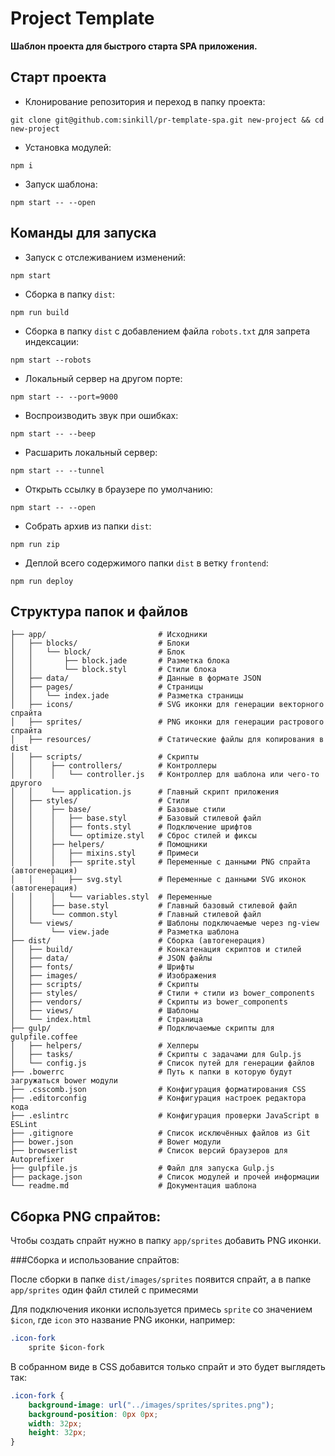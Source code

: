 # Project Template
**Шаблон проекта для быстрого старта SPA приложения.**

## Старт проекта

* Клонирование репозитория и переход в папку проекта:

```
git clone git@github.com:sinkill/pr-template-spa.git new-project && cd new-project
```

* Установка модулей:

```
npm i
```

* Запуск шаблона:

```
npm start -- --open
```

## Команды для запуска

* Запуск с отслеживанием изменений:

```
npm start
```

* Сборка в папку `dist`:

```
npm run build
```

* Сборка в папку `dist` с добавлением файла `robots.txt` для запрета индексации:

```
npm start --robots
```

* Локальный сервер на другом порте:

```
npm start -- --port=9000
```

* Воспроизводить звук при ошибках:

```
npm start -- --beep
```

* Расшарить локальный сервер:

```
npm start -- --tunnel
```

* Открыть ссылку в браузере по умолчанию:

```
npm start -- --open
```

* Собрать архив из папки `dist`:

```
npm run zip
```

* Деплой всего содержимого папки `dist` в ветку `frontend`:

```
npm run deploy
```

## Структура папок и файлов

```
├── app/                         # Исходники
│   ├── blocks/                  # Блоки
│   │   └── block/               # Блок
│   │       ├── block.jade       # Разметка блока
│   │       └── block.styl       # Стили блока
│   ├── data/                    # Данные в формате JSON
│   ├── pages/                   # Страницы
│   │   └── index.jade           # Разметка страницы
│   ├── icons/                   # SVG иконки для генерации векторного спрайта
│   ├── sprites/                 # PNG иконки для генерации растрового спрайта
│   ├── resources/               # Статические файлы для копирования в dist
│   ├── scripts/                 # Скрипты
│   │    ├── controllers/        # Контроллеры
│   │    │   └── controller.js   # Контроллер для шаблона или чего-то другого
│   │    └── application.js      # Главный скрипт приложения
│   ├── styles/                  # Стили
│   │    ├── base/               # Базовые стили
│   │    │   ├── base.styl       # Базовый стилевой файл
│   │    │   ├── fonts.styl      # Подключение шрифтов
│   │    │   └── optimize.styl   # Сброс стилей и фиксы
│   │    ├── helpers/            # Помощники
│   │    │   ├── mixins.styl     # Примеси
│   │    │   ├── sprite.styl     # Переменные с данными PNG спрайта (автогенерация)
│   │    │   ├── svg.styl        # Переменные с данными SVG иконок (автогенерация)
│   │    │   └── variables.styl  # Переменные
│   │    ├── base.styl           # Главный базовый стилевой файл
│   │    └── common.styl         # Главный стилевой файл
│   └── views/                   # Шаблоны подключаемые через ng-view 
│        └── view.jade           # Разметка шаблона
├── dist/                        # Сборка (автогенерация)
│   ├── build/                   # Конкатенация скриптов и стилей
│   ├── data/                    # JSON файлы
│   ├── fonts/                   # Шрифты
│   ├── images/                  # Изображения
│   ├── scripts/                 # Скрипты
│   ├── styles/                  # Стили + стили из bower_components 
│   ├── vendors/                 # Скрипты из bower_components
│   ├── views/                   # Шаблоны
│   └── index.html               # Страница
├── gulp/                        # Подключаемые скрипты для gulpfile.coffee
│   ├── helpers/                 # Хелперы
│   ├── tasks/                   # Скрипты с задачами для Gulp.js
│   └── config.js                # Список путей для генерации файлов
├── .bowerrc                     # Путь к папки в которую будут загружаться bower модули
├── .csscomb.json                # Конфигурация форматирования CSS
├── .editorconfig                # Конфигурация настроек редактора кода
├── .eslintrc                    # Конфигурация проверки JavaScript в ESLint
├── .gitignore                   # Список исключённых файлов из Git
├── bower.json                   # Bower модули
├── browserlist                  # Список версий браузеров для Autoprefixer
├── gulpfile.js                  # Файл для запуска Gulp.js
├── package.json                 # Список модулей и прочей информации
└── readme.md                    # Документация шаблона
```

## Сборка PNG спрайтов:
Чтобы создать спрайт нужно в папку `app/sprites` добавить PNG иконки.

###Сборка и использование спрайтов:

После сборки в папке `dist/images/sprites` появится спрайт, а в папке `app/sprites` один файл стилей с примесями

Для подключения иконки используется примесь `sprite` со значением `$icon`, где `icon` это название PNG иконки, например:
```css
.icon-fork
    sprite $icon-fork
```

В собранном виде в CSS добавится только спрайт и это будет выглядеть так:
```css
.icon-fork {
    background-image: url("../images/sprites/sprites.png");
    background-position: 0px 0px;
    width: 32px;
    height: 32px;
}
```
